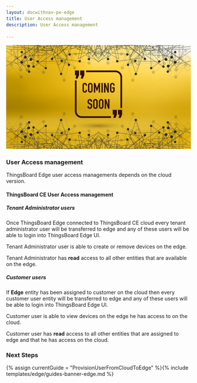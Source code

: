```yaml
---
layout: docwithnav-pe-edge
title: User Access management
description: User Access management

---
```


![image](/images/coming-soon.jpg)

### User Access management

ThingsBoard Edge user access managements depends on the cloud version.
 
#### ThingsBoard CE User Access management
##### Tenant Administrator users
Once ThingsBoard Edge connected to ThingsBoard CE cloud every tenant administrator user will be transferred to edge and any of these users will be able to login into ThingsBoard Edge UI.

Tenant Administrator user is able to create or remove devices on the edge. 

Tenant Administrator has **read** access to all other entities that are available on the edge.   

##### Customer users
If **Edge** entity has been assigned to customer on the cloud then every customer user entity will be transferred to edge and any of these users will be able to login into ThingsBoard Edge UI.

Customer user is able to view devices on the edge he has access to on the cloud. 

Customer user has **read** access to all other entities that are assigned to edge and that he has access on the cloud.   

### Next Steps

{% assign currentGuide = "ProvisionUserFromCloudToEdge" %}{% include templates/edge/guides-banner-edge.md %}